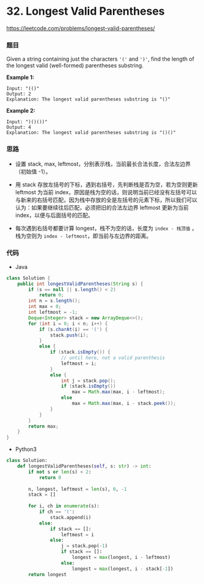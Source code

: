 # 32. Longest Valid Parentheses

https://leetcode.com/problems/longest-valid-parentheses/

### 题目

Given a string containing just the characters `'('` and `')'`, find the length of the longest valid (well-formed) parentheses substring.

**Example 1:**

```
Input: "(()"
Output: 2
Explanation: The longest valid parentheses substring is "()"
```

**Example 2:**

```
Input: ")()())"
Output: 4
Explanation: The longest valid parentheses substring is "()()"
```

### 思路

- 设置 stack, max, leftmost，分别表示栈，当前最长合法长度，合法左边界（初始值 -1）。

- 用 stack 存放左括号的下标，遇到右括号，先判断栈是否为空，若为空则更新 leftmost 为当前 index，原因是栈为空的话，则说明当前已经没有左括号可以与新来的右括号匹配，因为栈中存放的全是左括号的元素下标，所以我们可以认为：如果要继续往后匹配，必须把旧的合法左边界 leftmost 更新为当前 index，以便与后面括号的匹配。
- 每次遇到右括号都要计算 longest，栈不为空的话，长度为 ```index - 栈顶值``` ，栈为空则为 ```index - leftmost```，即当前与左边界的距离。

### 代码

- Java

```java
class Solution {
    public int longestValidParentheses(String s) {
        if (s == null || s.length() < 2)
            return 0;
        int n = s.length();
        int max = 0;
        int leftmost = -1;
        Deque<Integer> stack = new ArrayDeque<>();
        for (int i = 0; i < n; i++) {
            if (s.charAt(i) == '(') {
                stack.push(i);
            }
            else {
                if (stack.isEmpty()) {
                    // until here, not a valid parenthesis
                    leftmost = i;
                }
                else {
                    int j = stack.pop();
                    if (stack.isEmpty())
                        max = Math.max(max, i - leftmost);
                    else
                        max = Math.max(max, i - stack.peek());
                }
            }
        }
        return max;
    }
}
```

- Python3

```python
class Solution:
    def longestValidParentheses(self, s: str) -> int:   
        if not s or len(s) < 2:
            return 0
        
        n, longest, leftmost = len(s), 0, -1
        stack = []
        
        for i, ch in enumerate(s):
            if ch == '(':
                stack.append(i)
            else:
                if stack == []:
                    leftmost = i
                else:
                    j = stack.pop(-1)
                    if stack == []:
                        longest = max(longest, i - leftmost)
                    else:
                        longest = max(longest, i - stack[-1])
        return longest
```

